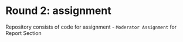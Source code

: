 # Round 2: assignment 
Repository consists of code for assignment - `Moderator Assignment` for Report Section
